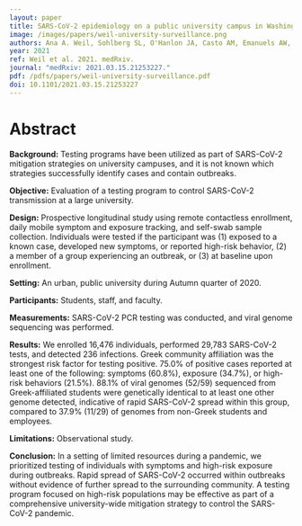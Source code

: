 ```yaml
---
layout: paper
title: SARS-CoV-2 epidemiology on a public university campus in Washington State
image: /images/papers/weil-university-surveillance.png
authors: Ana A. Weil, Sohlberg SL, O'Hanlon JA, Casto AM, Emanuels AW, Lo NK, Greismer EP, Magedson AM, Wilcox NC, Kim AE, Back L, Frazar CD, Pelle B, Sibley TR, Ilcisin M, Lee J, Ryke EL, Craft JC, Schwabe-Fry KM, Fay KA, Cho S, Han PD, Heidl SJ, Pfau BA, Truong M, Zhong W, Srivatsan SR, Harb KF, Gottlieb GS, Hughes JP, Nickerson DA, Lockwood CM, Starita LM, Bedford T, Shendure JA, Chu HY.
year: 2021
ref: Weil et al. 2021. medRxiv.
journal: "medRxiv: 2021.03.15.21253227."
pdf: /pdfs/papers/weil-university-surveillance.pdf
doi: 10.1101/2021.03.15.21253227
---
```


# Abstract

**Background:** Testing programs have been utilized as part of SARS-CoV-2 mitigation strategies on university campuses, and it is not known which strategies successfully identify cases and contain outbreaks.

**Objective:** Evaluation of a testing program to control SARS-CoV-2 transmission at a large university.

**Design:** Prospective longitudinal study using remote contactless enrollment, daily mobile symptom and exposure tracking, and self-swab sample collection. Individuals were tested if the participant was (1) exposed to a known case, developed new symptoms, or reported high-risk behavior, (2) a member of a group experiencing an outbreak, or (3) at baseline upon enrollment.

**Setting:** An urban, public university during Autumn quarter of 2020.

**Participants:** Students, staff, and faculty.

**Measurements:** SARS-CoV-2 PCR testing was conducted, and viral genome sequencing was performed.

**Results:** We enrolled 16,476 individuals, performed 29,783 SARS-CoV-2 tests, and detected 236 infections. Greek community affiliation was the strongest risk factor for testing positive. 75.0% of positive cases reported at least one of the following: symptoms (60.8%), exposure (34.7%), or high-risk behaviors (21.5%). 88.1% of viral genomes (52/59) sequenced from Greek-affiliated students were genetically identical to at least one other genome detected, indicative of rapid SARS-CoV-2 spread within this group, compared to 37.9% (11/29) of genomes from non-Greek students and employees.

**Limitations:** Observational study.

**Conclusion:** In a setting of limited resources during a pandemic, we prioritized testing of individuals with symptoms and high-risk exposure during outbreaks. Rapid spread of SARS-CoV-2 occurred within outbreaks without evidence of further spread to the surrounding community. A testing program focused on high-risk populations may be effective as part of a comprehensive university-wide mitigation strategy to control the SARS-CoV-2 pandemic.
